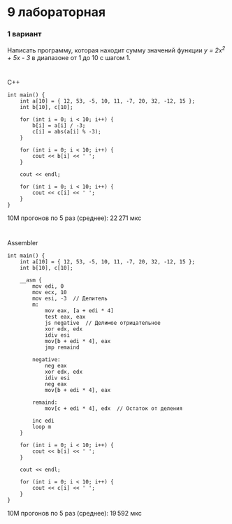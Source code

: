 # 9 лабораторная
### 1 вариант

Написать программу, которая находит сумму значений функции _y = 2x<sup>2</sup> + 5x - 3_ в диапазоне от 1 до 10 с шагом 1.

#
C++
```
int main() {
    int a[10] = { 12, 53, -5, 10, 11, -7, 20, 32, -12, 15 };
    int b[10], c[10];

    for (int i = 0; i < 10; i++) {
        b[i] = a[i] / -3;
        c[i] = abs(a[i] % -3);
    }

    for (int i = 0; i < 10; i++) {
        cout << b[i] << ' ';
    }

    cout << endl;

    for (int i = 0; i < 10; i++) {
        cout << c[i] << ' ';
    }
}
```
10М прогонов по 5 раз (среднее): 22 271 мкс
# 
Assembler
```
int main() {
    int a[10] = { 12, 53, -5, 10, 11, -7, 20, 32, -12, 15 };
    int b[10], c[10];
    
    __asm {
        mov edi, 0
        mov ecx, 10
        mov esi, -3  // Делитель
        m:
            mov eax, [a + edi * 4]
            test eax, eax
            js negative  // Делимое отрицательное
            xor edx, edx
            idiv esi
            mov[b + edi * 4], eax
            jmp remaind
    
        negative:
            neg eax
            xor edx, edx
            idiv esi
            neg eax
            mov[b + edi * 4], eax
    
        remaind:
            mov[c + edi * 4], edx  // Остаток от деления
    
        inc edi
        loop m
    }
    
    for (int i = 0; i < 10; i++) {
        cout << b[i] << ' ';
    }
    
    cout << endl;
    
    for (int i = 0; i < 10; i++) {
        cout << c[i] << ' ';
    }
}
```
10М прогонов по 5 раз (среднее): 19 592 мкс
